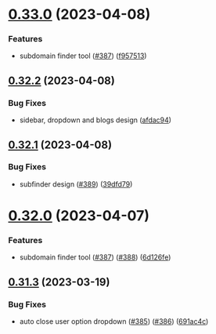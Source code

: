 # [0.33.0](https://github.com/thecyberworld/thecyberhub.org/compare/v0.32.2...v0.33.0) (2023-04-08)


### Features

* subdomain finder tool ([#387](https://github.com/thecyberworld/thecyberhub.org/issues/387)) ([f957513](https://github.com/thecyberworld/thecyberhub.org/commit/f95751368a7757de045dd54e5739e994cd4a95d9))



## [0.32.2](https://github.com/thecyberworld/thecyberhub.org/compare/v0.32.1...v0.32.2) (2023-04-08)


### Bug Fixes

* sidebar, dropdown and blogs design ([afdac94](https://github.com/thecyberworld/thecyberhub.org/commit/afdac94d3d5a2924d9ee79071f31f5bee26b32b9))



## [0.32.1](https://github.com/thecyberworld/thecyberhub.org/compare/v0.32.0...v0.32.1) (2023-04-08)


### Bug Fixes

* subfinder design ([#389](https://github.com/thecyberworld/thecyberhub.org/issues/389)) ([39dfd79](https://github.com/thecyberworld/thecyberhub.org/commit/39dfd7946a9fc6e233a6ae11619375a4598273d7))



# [0.32.0](https://github.com/thecyberworld/thecyberhub.org/compare/v0.31.3...v0.32.0) (2023-04-07)


### Features

* subdomain finder tool ([#387](https://github.com/thecyberworld/thecyberhub.org/issues/387)) ([#388](https://github.com/thecyberworld/thecyberhub.org/issues/388)) ([6d126fe](https://github.com/thecyberworld/thecyberhub.org/commit/6d126fe6015897ce5de7f2d09d67197f4e0549f6))



## [0.31.3](https://github.com/thecyberworld/thecyberhub.org/compare/v0.31.2...v0.31.3) (2023-03-19)


### Bug Fixes

* auto close user option dropdown ([#385](https://github.com/thecyberworld/thecyberhub.org/issues/385)) ([#386](https://github.com/thecyberworld/thecyberhub.org/issues/386)) ([691ac4c](https://github.com/thecyberworld/thecyberhub.org/commit/691ac4c6cd198f19218c2f6dd6ac33896ae53263))



